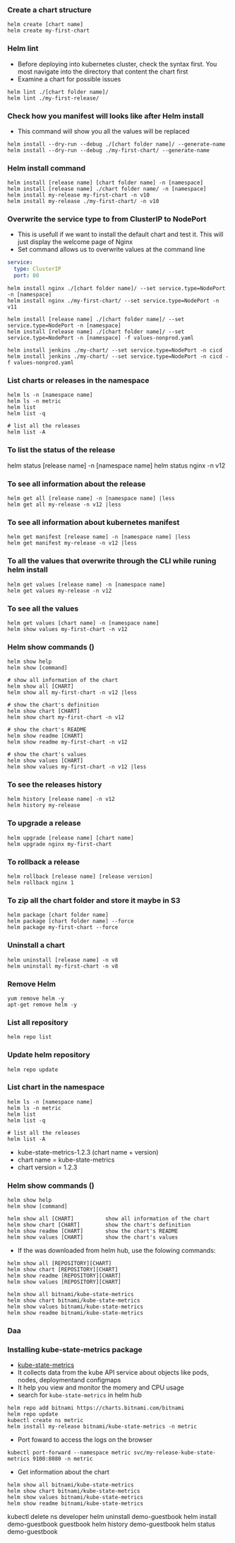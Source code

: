 ### Create a chart structure
```
helm create [chart name]
helm create my-first-chart
```

### Helm lint
* Before deploying into kubernetes cluster, check the syntax first. You most navigate into the directory that content the chart first
* Examine a chart for possible issues
```
helm lint ./[chart folder name]/
helm lint ./my-first-release/
```

### Check how you manifest will looks like after Helm install 
* This command will show you all the values will be replaced
```
helm install --dry-run --debug ./[chart folder name]/ --generate-name
helm install --dry-run --debug ./my-first-chart/ --generate-name
```

### Helm install command
```
helm install [release name] [chart folder name] -n [namespace]
helm install [release name] ./chart folder name/ -n [namespace]
helm install my-release my-first-chart -n v10
helm install my-release ./my-first-chart/ -n v10
```

### Overwrite the service type to from ClusterIP to NodePort 
* This is usefull if we want to install the default chart and test it. This will just display the welcome page of Nginx
* Set command allows us to overwrite values at the command line

```yml
service:
  type: ClusterIP
  port: 80
```
```
helm install nginx ./[chart folder name]/ --set service.type=NodePort -n [namespace]
helm install nginx ./my-first-chart/ --set service.type=NodePort -n v11
```
```
helm install [release name] ./[chart folder name]/ --set service.type=NodePort -n [namespace]
helm install [release name] ./[chart folder name]/ --set service.type=NodePort -n [namespace] -f values-nonprod.yaml

helm install jenkins ./my-chart/ --set service.type=NodePort -n cicd 
helm install jenkins ./my-chart/ --set service.type=NodePort -n cicd -f values-nonprod.yaml

```

### List charts or releases in the namespace
```
helm ls -n [namespace name]
helm ls -n metric
helm list
helm list -q

# list all the releases
helm list -A
```

### To list the status of the release
helm status [release name] -n [namespace name]
helm status nginx -n v12


### To see all information about the release
```
helm get all [release name] -n [namespace name] |less
helm get all my-release -n v12 |less
```

### To see all information about kubernetes manifest
```
helm get manifest [release name] -n [namespace name] |less
helm get manifest my-release -n v12 |less
```

### To all the values that overwrite through the CLI while runing helm install
```
helm get values [release name] -n [namespace name] 
helm get values my-release -n v12 
```

### To see all the values 
```
helm get values [chart name] -n [namespace name] 
helm show values my-first-chart -n v12
```

### Helm show commands ()
```
helm show help
helm show [command]
```
```
# show all information of the chart
helm show all [CHART]   
helm show all my-first-chart -n v12 |less

# show the chart's definition
helm show chart [CHART] 
helm show chart my-first-chart -n v12

# show the chart's README      
helm show readme [CHART]       
helm show readme my-first-chart -n v12

# show the chart's values
helm show values [CHART]       
helm show values my-first-chart -n v12 |less
```

### To see the releases history
```
helm history [release name] -n v12
helm history my-release
```

### To upgrade a release
```
helm upgrade [release name] [chart name]
helm upgrade nginx my-first-chart
```

### To rollback a release
```
helm rollback [release name] [release version]
helm rollback nginx 1
```

### To zip all the chart folder and store it maybe in S3
```
helm package [chart folder name]
helm package [chart folder name] --force
helm package my-first-chart --force
```




### Uninstall a chart
```
helm uninstall [release name] -n v8
helm uninstall my-first-chart -n v8
```

### Remove Helm 
```
yum remove helm -y
apt-get remove helm -y
```

### List all repository
```
helm repo list
```

### Update helm repository
```
helm repo update
```
### List chart in the namespace
```
helm ls -n [namespace name]
helm ls -n metric
helm list
helm list -q

# list all the releases
helm list -A
```
*  kube-state-metrics-1.2.3 (chart name + version)
* chart name = kube-state-metrics
* chart version = 1.2.3

### Helm show commands ()
```
helm show help
helm show [command]
```
```
helm show all [CHART]          show all information of the chart
helm show chart [CHART]        show the chart's definition
helm show readme [CHART]       show the chart's README
helm show values [CHART]       show the chart's values
```

* If the was downloaded from helm hub, use the folowing commands:
```
helm show all [REPOSITORY][CHART]   
helm show chart [REPOSITORY][CHART]       
helm show readme [REPOSITORY][CHART]          
helm show values [REPOSITORY][CHART] 

helm show all bitnami/kube-state-metrics
helm show chart bitnami/kube-state-metrics
helm show values bitnami/kube-state-metrics
helm show readme bitnami/kube-state-metrics
```


### Daa


### Installing kube-state-metrics package
* [kube-state-metrics](https://artifacthub.io/packages/helm/bitnami/kube-state-metrics)
* It collects data from the kube API service about objects like pods, nodes, deploymentand configmaps
* It help you view and monitor the momery and CPU usage
* search for `kube-state-metrics` in helm hub
```
helm repo add bitnami https://charts.bitnami.com/bitnami
helm repo update
kubectl create ns metric
helm install my-release bitnami/kube-state-metrics -n metric
```
* Port foward to access the logs on the browser
```
kubectl port-forward --namespace metric svc/my-release-kube-state-metrics 9100:8080 -n metric
```
* Get information about the chart
```
helm show all bitnami/kube-state-metrics
helm show chart bitnami/kube-state-metrics
helm show values bitnami/kube-state-metrics
helm show readme bitnami/kube-state-metrics
```



kubectl delete ns developer
helm uninstall demo-guestbook
helm install demo-guestbook guestbook
helm history demo-guestbook
helm status demo-guestbook





